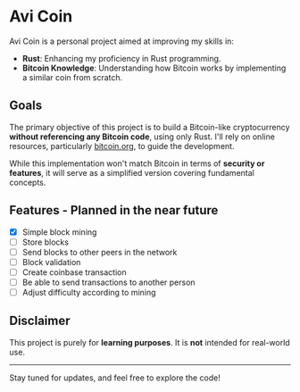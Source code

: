 # Avi Coin

Avi Coin is a personal project aimed at improving my skills in:

- **Rust**: Enhancing my proficiency in Rust programming.
- **Bitcoin Knowledge**: Understanding how Bitcoin works by implementing a similar coin from scratch.

## Goals

The primary objective of this project is to build a Bitcoin-like cryptocurrency **without referencing any Bitcoin code**, using only Rust. I'll rely on online resources, particularly [bitcoin.org](https://bitcoin.org/), to guide the development.

While this implementation won't match Bitcoin in terms of **security or features**, it will serve as a simplified version covering fundamental concepts.

## Features - Planned in the near future
- [x] Simple block mining
- [ ] Store blocks
- [ ] Send blocks to other peers in the network
- [ ] Block validation
- [ ] Create coinbase transaction
- [ ] Be able to send transactions to another person 
- [ ] Adjust difficulty according to mining

## Disclaimer

This project is purely for **learning purposes**. It is **not** intended for real-world use.

---

Stay tuned for updates, and feel free to explore the code!
